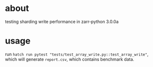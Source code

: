 # about
testing sharding write performance in zarr-python 3.0.0a

# usage
run `hatch run pytest "tests/test_array_write.py::test_array_write"`, which will generate `report.csv`, which contains benchmark data.

